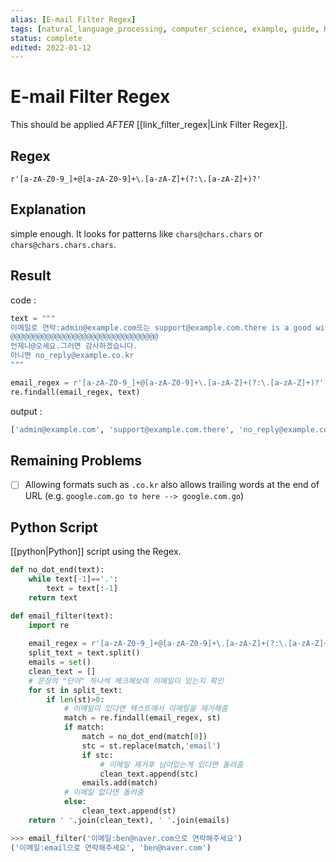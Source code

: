 ```yaml
---
alias: [E-mail Filter Regex]
tags: [natural_language_processing, computer_science, example, guide, HOW-TO]
status: complete
edited: 2022-01-12
---
```


# E-mail Filter Regex
This should be applied _AFTER_ [[link_filter_regex|Link Filter Regex]].

## Regex
`r'[a-zA-Z0-9_]+@[a-zA-Z0-9]+\.[a-zA-Z]+(?:\.[a-zA-Z]+)?'`

## Explanation
simple enough. It looks for patterns like `chars@chars.chars` or `chars@chars.chars.chars`.

## Result
code :
```python
text = """
이메일로 연락:admin@example.com또는 support@example.com.there is a good wine
@@@@@@@@@@@@@@@@@@@@@@@@@@@@@@@@@
언제나@오세요.그러면 감사하겠습니다.
아니면 no_reply@example.co.kr
"""

email_regex = r'[a-zA-Z0-9_]+@[a-zA-Z0-9]+\.[a-zA-Z]+(?:\.[a-zA-Z]+)?'
re.findall(email_regex, text)
```

output :
```python
['admin@example.com', 'support@example.com.there', 'no_reply@example.co.kr']
```

## Remaining Problems
- [ ] Allowing formats such as `.co.kr` also allows trailing words at the end of URL (e.g. `google.com.go to here --> google.com.go`)

## Python Script
[[python|Python]] script using the Regex.

```python
def no_dot_end(text):
    while text[-1]=='.':
        text = text[:-1]
    return text

def email_filter(text):
    import re
    
    email_regex = r'[a-zA-Z0-9_]+@[a-zA-Z0-9]+\.[a-zA-Z]+(?:\.[a-zA-Z]+)?'
    split_text = text.split()
    emails = set()
    clean_text = []
    # 문장의 "단어" 하나씩 체크해보며 이메일이 있는지 확인
    for st in split_text:
        if len(st)>0:
            # 이메일이 있다면 텍스트에서 이메일을 제거해줌
            match = re.findall(email_regex, st)
            if match:
                match = no_dot_end(match[0])
                stc = st.replace(match,'email')
                if stc:
                    # 이메일 제거후 남아있는게 있다면 돌려줌
                    clean_text.append(stc)
                emails.add(match)
            # 이메일 없다면 돌려줌
            else:
                clean_text.append(st)
    return ' '.join(clean_text), ' '.join(emails)
```

```python
>>> email_filter('이메일:ben@naver.com으로 연락해주세요')
('이메일:email으로 연락해주세요', 'ben@naver.com')
```